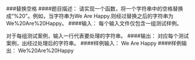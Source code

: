 ###替换空格
####题目描述：
请实现一个函数，将一个字符串中的空格替换成“%20”。例如，当字符串为We Are Happy.则经过替换之后的字符串为We%20Are%20Happy。
####输入：
每个输入文件仅包含一组测试样例。

对于每组测试案例，输入一行代表要处理的字符串。
####输出：
对应每个测试案例，出经过处理后的字符串。
####样例输入：
We Are Happy
####样例输出：
We%20Are%20Happy
